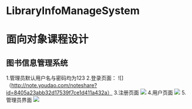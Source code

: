 # LibraryInfoManageSystem
# 面向对象课程设计
## 图书信息管理系统
1.管理员默认用户名与密码均为123
2.登录页面：
![]（http://note.youdao.com/noteshare?id=8405a23abb32d17539f7ce1d411a432a）
3.注册页面
![](http://note.youdao.com/noteshare?id=4e0dc0050c742486cb3d9df4907f040a)
4.用户页面
![](http://note.youdao.com/noteshare?id=b040f93eab09532cee7736d5f24bd784)
5.管理员界面
![](http://note.youdao.com/noteshare?id=47a9cbc3ce2745fe81f226609d8f20c3)
